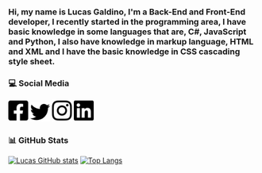 ### Hi, my name is Lucas Galdino, I'm a Back-End and Front-End developer, I recently started in the programming area, I have basic knowledge in some languages that are, C#, JavaScript and Python, I also have knowledge in markup language, HTML and XML and I have the basic knowledge in CSS cascading style sheet. 

### :computer: Social Media

[<img src="/assets/facebook-square-brands.png" width="40">](https://www.facebook.com/Lucas.Galdino.com.br)
[<img src="/assets/twitter-brands.png" width="40">](https://twitter.com/LucaasGaldinno)
[<img src="/assets/instagram-brands.png" width="40">](https://www.instagram.com/lucaagaldinno/)
[<img src="/assets/linkedin-brands.png" width="40">]()

### :bar_chart: GitHub Stats

[![Lucas GitHub stats](https://github-readme-stats.vercel.app/api?username=LucasGaldinno&show_icons=true&theme=radical)](https://github.com/LucasGaldinno/github-readme-stats)
[![Top Langs](https://github-readme-stats.vercel.app/api/top-langs/?username=LucasGaldinno&layout=compact&theme=radical)](https://github.com/anuraghazra/github-readme-stats)

